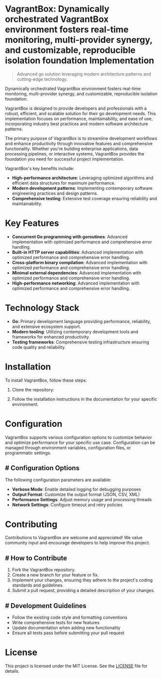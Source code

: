 <!-- fallback_VagrantBox_20250806235123_83413 -->

# VagrantBox: Dynamically orchestrated VagrantBox environment fosters real-time monitoring, multi-provider synergy, and customizable, reproducible isolation foundation Implementation
> Advanced go solution leveraging modern architecture patterns and cutting-edge technology.

Dynamically orchestrated VagrantBox environment fosters real-time monitoring, multi-provider synergy, and customizable, reproducible isolation foundation.

VagrantBox is designed to provide developers and professionals with a robust, efficient, and scalable solution for their go development needs. This implementation focuses on performance, maintainability, and ease of use, incorporating industry best practices and modern software architecture patterns.

The primary purpose of VagrantBox is to streamline development workflows and enhance productivity through innovative features and comprehensive functionality. Whether you're building enterprise applications, data processing pipelines, or interactive systems, VagrantBox provides the foundation you need for successful project implementation.

VagrantBox's key benefits include:

* **High-performance architecture**: Leveraging optimized algorithms and efficient data structures for maximum performance.
* **Modern development patterns**: Implementing contemporary software engineering practices and design patterns.
* **Comprehensive testing**: Extensive test coverage ensuring reliability and maintainability.

# Key Features

* **Concurrent Go programming with goroutines**: Advanced implementation with optimized performance and comprehensive error handling.
* **Built-in HTTP server capabilities**: Advanced implementation with optimized performance and comprehensive error handling.
* **Cross-platform binary compilation**: Advanced implementation with optimized performance and comprehensive error handling.
* **Minimal external dependencies**: Advanced implementation with optimized performance and comprehensive error handling.
* **High-performance networking**: Advanced implementation with optimized performance and comprehensive error handling.

# Technology Stack

* **Go**: Primary development language providing performance, reliability, and extensive ecosystem support.
* **Modern tooling**: Utilizing contemporary development tools and frameworks for enhanced productivity.
* **Testing frameworks**: Comprehensive testing infrastructure ensuring code quality and reliability.

# Installation

To install VagrantBox, follow these steps:

1. Clone the repository:


2. Follow the installation instructions in the documentation for your specific environment.

# Configuration

VagrantBox supports various configuration options to customize behavior and optimize performance for your specific use case. Configuration can be managed through environment variables, configuration files, or programmatic settings.

## # Configuration Options

The following configuration parameters are available:

* **Verbose Mode**: Enable detailed logging for debugging purposes
* **Output Format**: Customize the output format (JSON, CSV, XML)
* **Performance Settings**: Adjust memory usage and processing threads
* **Network Settings**: Configure timeout and retry policies

# Contributing

Contributions to VagrantBox are welcome and appreciated! We value community input and encourage developers to help improve this project.

## # How to Contribute

1. Fork the VagrantBox repository.
2. Create a new branch for your feature or fix.
3. Implement your changes, ensuring they adhere to the project's coding standards and guidelines.
4. Submit a pull request, providing a detailed description of your changes.

## # Development Guidelines

* Follow the existing code style and formatting conventions
* Write comprehensive tests for new features
* Update documentation when adding new functionality
* Ensure all tests pass before submitting your pull request

# License

This project is licensed under the MIT License. See the [LICENSE](https://github.com/sandibrrm/VagrantBox/blob/main/LICENSE) file for details.
